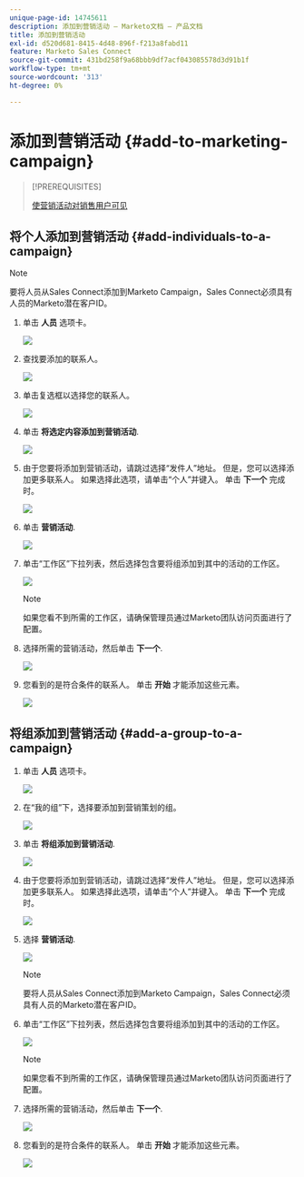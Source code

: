 ```yaml
---
unique-page-id: 14745611
description: 添加到营销活动 — Marketo文档 — 产品文档
title: 添加到营销活动
exl-id: d520d681-8415-4d48-896f-f213a8fabd11
feature: Marketo Sales Connect
source-git-commit: 431bd258f9a68bbb9df7acf043085578d3d91b1f
workflow-type: tm+mt
source-wordcount: '313'
ht-degree: 0%

---
```


# 添加到营销活动 {#add-to-marketing-campaign}

>[!PREREQUISITES]
>
>[使营销活动对销售用户可见](/help/marketo/product-docs/marketo-sales-connect/marketo/make-a-campaign-visible-to-sales-connect-users.md)

## 将个人添加到营销活动 {#add-individuals-to-a-campaign}

>[!NOTE]
>
>要将人员从Sales Connect添加到Marketo Campaign，Sales Connect必须具有人员的Marketo潜在客户ID。

1. 单击 **人员** 选项卡。

   ![](assets/one-3.png)

1. 查找要添加的联系人。

   ![](assets/two-3.png)

1. 单击复选框以选择您的联系人。

   ![](assets/three-3.png)

1. 单击 **将选定内容添加到营销活动**.

   ![](assets/four-3.png)

1. 由于您要将添加到营销活动，请跳过选择“发件人”地址。 但是，您可以选择添加更多联系人。 如果选择此选项，请单击“个人”并键入。 单击 **下一个** 完成时。

   ![](assets/five-2.png)

1. 单击 **营销活动**.

   ![](assets/six-1.png)

1. 单击“工作区”下拉列表，然后选择包含要将组添加到其中的活动的工作区。

   ![](assets/seven-1.png)

   >[!NOTE]
   >
   >如果您看不到所需的工作区，请确保管理员通过Marketo团队访问页面进行了配置。

1. 选择所需的营销活动，然后单击 **下一个**.

   ![](assets/eight.png)

1. 您看到的是符合条件的联系人。 单击 **开始** 才能添加这些元素。

   ![](assets/nine.png)

## 将组添加到营销活动 {#add-a-group-to-a-campaign}

1. 单击 **人员** 选项卡。

   ![](assets/one-3.png)

1. 在“我的组”下，选择要添加到营销策划的组。

   ![](assets/eleven.png)

1. 单击 **将组添加到营销活动**.

   ![](assets/twelve.png)

1. 由于您要将添加到营销活动，请跳过选择“发件人”地址。 但是，您可以选择添加更多联系人。 如果选择此选项，请单击“个人”并键入。 单击 **下一个** 完成时。

   ![](assets/thirteen.png)

1. 选择 **营销活动**.

   ![](assets/six-1.png)

   >[!NOTE]
   >
   >要将人员从Sales Connect添加到Marketo Campaign，Sales Connect必须具有人员的Marketo潜在客户ID。

1. 单击“工作区”下拉列表，然后选择包含要将组添加到其中的活动的工作区。

   ![](assets/seven-1.png)

   >[!NOTE]
   >
   >如果您看不到所需的工作区，请确保管理员通过Marketo团队访问页面进行了配置。

1. 选择所需的营销活动，然后单击 **下一个**.

   ![](assets/eight.png)

1. 您看到的是符合条件的联系人。 单击 **开始** 才能添加这些元素。

   ![](assets/nine.png)
